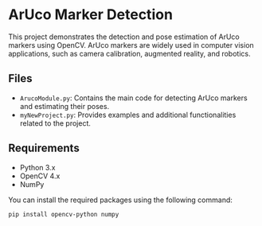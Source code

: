 # ArUco Marker Detection

This project demonstrates the detection and pose estimation of ArUco markers using OpenCV. ArUco markers are widely used in computer vision applications, such as camera calibration, augmented reality, and robotics.

## Files

- `ArucoModule.py`: Contains the main code for detecting ArUco markers and estimating their poses.
- `myNewProject.py`: Provides examples and additional functionalities related to the project.

## Requirements

- Python 3.x
- OpenCV 4.x
- NumPy

You can install the required packages using the following command:
```bash
pip install opencv-python numpy
